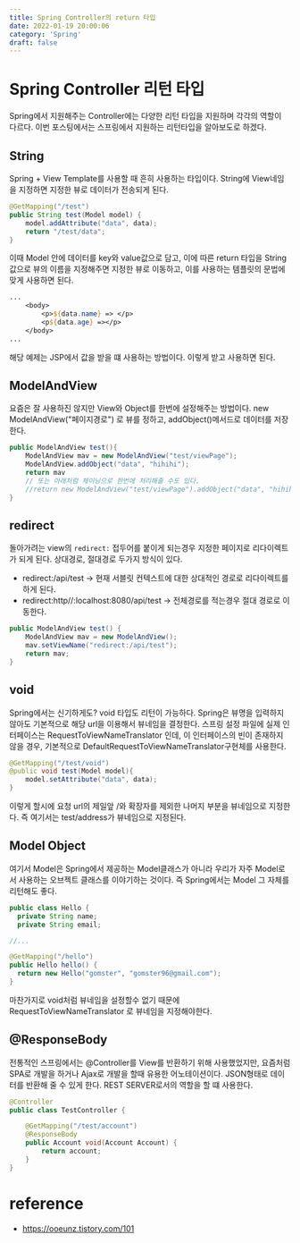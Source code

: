 ```yaml
---
title: Spring Controller의 return 타입
date: 2022-01-19 20:00:06
category: 'Spring'
draft: false
---
```


# Spring Controller 리턴 타입

Spring에서 지원해주는 Controller에는 다양한 리턴 타입을 지원하며 각각의 역할이 다르다. 이번 포스팅에서는 스프링에서 지원하는 리턴타입을 알아보도로 하겠다.

## String

Spring + View Template를 사용할 때 흔히 사용하는 타입이다. String에 View네임을 지정하면 지정한 뷰로 데이터가 전송되게 된다.

```java
@GetMapping("/test")
public String test(Model model) {
    model.addAttribute("data", data);
    return "/test/data";
}
```

이때 Model 안에 데이터를 key와 value값으로 담고, 이에 따른 return 타입을 String 값으로 뷰의 이름을 지정해주면 지정한 뷰로 이동하고, 이를 사용하는 템플릿의 문법에 맞게 사용하면 된다.

```jsp
...
    <body>
        <p>${data.name} => </p>
        <p${data.age} =></p>
    </body>
...
```

해당 예제는 JSP에서 값을 받을 떄 사용하는 방법이다. 이렇게 받고 사용하면 된다.

## ModelAndView

요즘은 잘 사용하진 않지만 View와 Object를 한번에 설정해주는 방법이다. new ModelAndView("페이지경로") 로 뷰를 정하고, addObject()메서드로 데이터를 저장한다.

```java
public ModelAndView test(){
    ModelAndView mav = new ModelAndView("test/viewPage");
    ModelAndView.addObject("data", "hihihi");
    return mav
    // 또는 아래처럼 체이닝으로 한번에 처리해줄 수도 있다.
    //return new ModelAndView("test/viewPage").addObject("data", "hihihi");
}
```

## redirect

돌아가려는 view의 `redirect:` 접두어를 붙이게 되는경우 지정한 페이지로 리다이렉트가 되게 된다. 상대경로, 절대경로 두가지 방식이 있다.

- redirect:/api/test -> 현재 서블릿 컨텍스트에 대한 상대적인 경로로 리다이렉트를 하게 된다.
- redirect:http//:localhost:8080/api/test -> 전체경로를 적는경우 절대 경로로 이동한다.

```java
public ModelAndView test() {
    ModelAndView mav = new ModelAndView();
    mav.setViewName("redirect:/api/test");
    return mav;
}
```

## void

Spring에서는 신기하게도? void 타입도 리턴이 가능하다. Spring은 뷰명을 입력하지 않아도 기본적으로 해당 url을 이용해서 뷰네임을 결정한다. 스프링 설정 파일에 실제 인터페이스는 RequestToViewNameTranslator 인데, 이 인터페이스의 빈이 존재하지 않을 경우, 기본적으로 DefaultRequestToViewNameTranslator구현체를 사용한다.

```java
@GetMapping("/test/void")
@public void test(Model model){
    model.setAttribute("data", data);
}
```

이렇게 할시에 요청 url의 제일앞 /와 확장자를 제외한 나머지 부분을 뷰네임으로 지정한다. 즉 여기서는 test/address가 뷰네임으로 지정된다.

## Model Object

여기서 Model은 Spring에서 제공하는 Model클래스가 아니라 우리가 자주 Model로서 사용하는 오브젝트 클래스를 이야기하는 것이다. 즉 Spring에서는 Model 그 자체를 리턴해도 좋다.

```java
public class Hello {
  private String name;
  private String email;

//...

@GetMapping("/hello")
public Hello hello() {
  return new Hello("gomster", "gomster96@gmail.com");
}
```

마찬가지로 void처럼 뷰네임을 설정할수 없기 때문에 RequestToViewNameTranslator 로 뷰네임을 지정해야한다.

## @ResponseBody

전통적인 스프링에서는 @Controller를 View를 반환하기 위해 사용했었지만, 요즘처럼 SPA로 개발을 하거나 Ajax로 개발을 할때 유용한 어노테이션이다. JSON형태로 데이터를 반환해 줄 수 있게 한다. REST SERVER로서의 역할을 할 떄 사용한다.

```java
@Controller
public class TestController {

	@GetMapping("/test/account")
	@ResponseBody
	public Account void(Account Account) {
  		return account;
	}
}
```

# reference

- https://ooeunz.tistory.com/101
